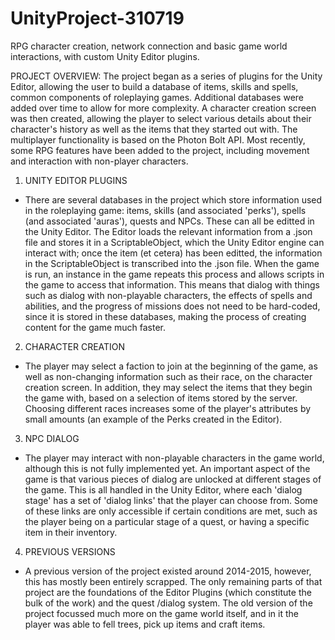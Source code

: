 # UnityProject-310719
RPG character creation, network connection and basic game world interactions, with custom Unity Editor plugins.

PROJECT OVERVIEW:
The project began as a series of plugins for the Unity Editor, allowing the user to build a database of items,
skills and spells, common components of roleplaying games. Additional databases were added over time to allow
for more complexity. A character creation screen was then created, allowing the player to select various details
about their character's history as well as the items that they started out with. The multiplayer functionality 
is based on the Photon Bolt API. Most recently, some RPG features have been added to the project, including 
movement and interaction with non-player characters.

1. UNITY EDITOR PLUGINS
- There are several databases in the project which store information used in the roleplaying game: items, skills
(and associated 'perks'), spells (and associated 'auras'), quests and NPCs. These can all be editted in the
Unity Editor. The Editor loads the relevant information from a .json file and stores it in a ScriptableObject,
which the Unity Editor engine can interact with; once the item (et cetera) has been editted, the information in
the ScriptableObject is transcribed into the .json file. When the game is run, an instance in the game repeats
this process and allows scripts in the game to access that information. This means that dialog with things such 
as dialog with non-playable characters, the effects of spells and abilities, and the progress of missions does 
not need to be hard-coded, since it is stored in these databases, making the process of creating content for
the game much faster.

2. CHARACTER CREATION
- The player may select a faction to join at the beginning of the game, as well as non-changing information such 
as their race, on the character creation screen. In addition, they may select the items that they begin the
game with, based on a selection of items stored by the server. Choosing different races increases some of the 
player's attributes by small amounts (an example of the Perks created in the Editor).

3. NPC DIALOG
- The player may interact with non-playable characters in the game world, although this is not fully implemented
yet. An important aspect of the game is that various pieces of dialog are unlocked at different stages of the
game. This is all handled in the Unity Editor, where each 'dialog stage' has a set of 'dialog links' that the
player can choose from. Some of these links are only accessible if certain conditions are met, such as the
player being on a particular stage of a quest, or having a specific item in their inventory.

4. PREVIOUS VERSIONS
- A previous version of the project existed around 2014-2015, however, this has mostly been entirely scrapped. The
only remaining parts of that project are the foundations of the Editor Plugins (which constitute the bulk of the
work) and the quest /dialog system. The old version of the project focussed much more on the game world itself, 
and in it the player was able to fell trees, pick up items and craft items.
